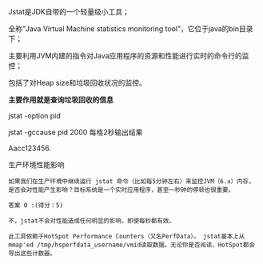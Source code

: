 Jstat是JDK自带的一个轻量级小工具；

全称“Java Virtual Machine statistics monitoring tool”，它位于java的bin目录下；

主要利用JVM内建的指令对Java应用程序的资源和性能进行实时的命令行的监控；

包括了对Heap size和垃圾回收状况的监控。

**主要作用就是查询垃圾回收的信息**

jstat  -option pid  





jstat -gccause pid 2000 每格2秒输出结果

Aacc123456.

生产环境性能影响

```
如果我们在生产环境中继续运行 jstat 命令（比如每5分钟左右）来监控JVM（6.x）内存，是否会对性能产生影响？目标系统是一个实时应用程序，甚至一秒钟的停顿也很重要。

答案 0 :(得分：5)

不，jstat不会对性能造成任何明显的影响，即使每秒都有效。

此工具依赖于HotSpot Performance Counters（又名PerfData）。 jstat基本上从mmap'ed /tmp/hsperfdata_username/vmid读取数据。无论你是否阅读，HotSpot都会导出这些计数器。
```



